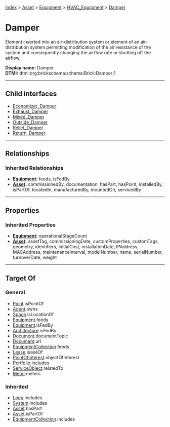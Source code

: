 [Index](../../../../index.md) > [Asset](../../../Asset.md) > [Equipment](../../Equipment.md) > [HVAC_Equipment](../HVAC_Equipment.md) > [Damper](#)
# Damper

Element inserted into an air-distribution system or element of an air-distribution system permitting modification of the air resistance of the system and consequently changing the airflow rate or shutting off the airflow.


**Display name:** Damper<br />
**DTMI:** dtmi:org:brickschema:schema:Brick:Damper;1

---

## Child interfaces
* [Economizer_Damper](Economizer-.md)
* [Exhaust_Damper](Exhaust-.md)
* [Mixed_Damper](Mixed-.md)
* [Outside_Damper](Outside-.md)
* [Relief_Damper](Relief-.md)
* [Return_Damper](Return-.md)

---

## Relationships

### Inherited Relationships
* **[Equipment](../../Equipment.md):** feeds, isFedBy
* **[Asset](../../../Asset.md):** commissionedBy, documentation, hasPart, hasPoint, installedBy, isPartOf, locatedIn, manufacturedBy, mountedOn, servicedBy

---

## Properties

### Inherited Properties
* **[Equipment](../../Equipment.md):** operationalStageCount
* **[Asset](../../../Asset.md):** assetTag, commissioningDate, customProperties, customTags, geometry, identifiers, initialCost, installationDate, IPAddress, MACAddress, maintenanceInterval, modelNumber, name, serialNumber, turnoverDate, weight

---

## Target Of
### General
* [Point](../../../../Point/Point.md).isPointOf
* [Agent](../../../../Agent/Agent.md).owns
* [Space](../../../../Space/Space.md).isLocationOf
* [Equipment](../../Equipment.md).feeds
* [Equipment](../../Equipment.md).isFedBy
* [Architecture](../../../../Space/Architecture/Architecture.md).isFedBy
* [Document](../../../../Information/Document/Document.md).documentTopic
* [Document](../../../../Information/Document/Document.md).url
* [EquipmentCollection](../../../../Collection/Equipment-.md).feeds
* [Lease](../../../../Event/Lease.md).leaseOf
* [PointOfInterest](../../../../Information/PointOfInterest.md).objectOfInterest
* [Portfolio](../../../../Collection/Portfolio.md).includes
* [ServiceObject](../../../../Information/ServiceObject/ServiceObject.md).relatedTo
* [Meter](../../Meter/Meter.md).meters
### Inherited
* [Loop](../../../../Collection/Loop/Loop.md).includes
* [System](../../../../Collection/System/System.md).includes
* [Asset](../../../Asset.md).hasPart
* [Asset](../../../Asset.md).isPartOf
* [EquipmentCollection](../../../../Collection/Equipment-.md).includes
